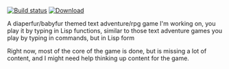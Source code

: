 [![Build status](https://ci.appveyor.com/api/projects/status/qvm9x1e4y1gq44a8/branch/master?svg=true)](https://ci.appveyor.com/project/pouar/yadfa/branch/master)
[ ![Download](https://api.bintray.com/packages/pouar/yadfa/yadfa/images/download.svg) ](https://bintray.com/pouar/yadfa/yadfa/_latestVersion)

A diaperfur/babyfur themed text adventure/rpg game I'm working on, you play it by typing in Lisp functions, similar to those text adventure games you play by typing in commands, but in Lisp form

Right now, most of the core of the game is done, but is missing a lot of content, and I might need help thinking up content for the game.
